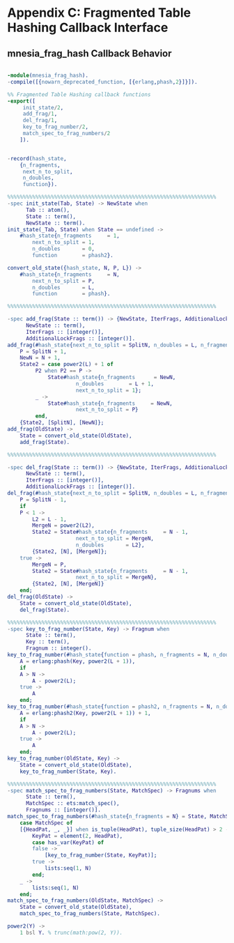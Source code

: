<!--
%CopyrightBegin%

Copyright Ericsson AB 2023. All Rights Reserved.

Licensed under the Apache License, Version 2.0 (the "License");
you may not use this file except in compliance with the License.
You may obtain a copy of the License at

    http://www.apache.org/licenses/LICENSE-2.0

Unless required by applicable law or agreed to in writing, software
distributed under the License is distributed on an "AS IS" BASIS,
WITHOUT WARRANTIES OR CONDITIONS OF ANY KIND, either express or implied.
See the License for the specific language governing permissions and
limitations under the License.

%CopyrightEnd%
-->
# Appendix C: Fragmented Table Hashing Callback Interface

## mnesia_frag_hash Callback Behavior

```erlang

-module(mnesia_frag_hash).
-compile([{nowarn_deprecated_function, [{erlang,phash,2}]}]).

%% Fragmented Table Hashing callback functions
-export([
	 init_state/2,
	 add_frag/1,
	 del_frag/1,
	 key_to_frag_number/2,
	 match_spec_to_frag_numbers/2
	]).
```

```erlang

-record(hash_state,
	{n_fragments,
	 next_n_to_split,
	 n_doubles,
	 function}).

%%%%%%%%%%%%%%%%%%%%%%%%%%%%%%%%%%%%%%%%%%%%%%%%%%%%%%%%%%%%%%%%%%%
-spec init_state(Tab, State) -> NewState when
      Tab :: atom(),
      State :: term(),
      NewState :: term().
init_state(_Tab, State) when State == undefined ->
    #hash_state{n_fragments     = 1,
		next_n_to_split = 1,
		n_doubles       = 0,
		function        = phash2}.

convert_old_state({hash_state, N, P, L}) ->
    #hash_state{n_fragments     = N,
		next_n_to_split = P,
		n_doubles       = L,
		function        = phash}.

%%%%%%%%%%%%%%%%%%%%%%%%%%%%%%%%%%%%%%%%%%%%%%%%%%%%%%%%%%%%%%%%%%%

-spec add_frag(State :: term()) -> {NewState, IterFrags, AdditionalLockFrags} when
      NewState :: term(),
      IterFrags :: [integer()],
      AdditionalLockFrags :: [integer()].
add_frag(#hash_state{next_n_to_split = SplitN, n_doubles = L, n_fragments = N} = State) ->
    P = SplitN + 1,
    NewN = N + 1,
    State2 = case power2(L) + 1 of
		 P2 when P2 == P ->
		     State#hash_state{n_fragments      = NewN,
				      n_doubles        = L + 1,
				      next_n_to_split = 1};
		 _ ->
		     State#hash_state{n_fragments     = NewN,
				      next_n_to_split = P}
	     end,
    {State2, [SplitN], [NewN]};
add_frag(OldState) ->
    State = convert_old_state(OldState),
    add_frag(State).

%%%%%%%%%%%%%%%%%%%%%%%%%%%%%%%%%%%%%%%%%%%%%%%%%%%%%%%%%%%%%%%%%%%

-spec del_frag(State :: term()) -> {NewState, IterFrags, AdditionalLockFrags} when
      NewState :: term(),
      IterFrags :: [integer()],
      AdditionalLockFrags :: [integer()].
del_frag(#hash_state{next_n_to_split = SplitN, n_doubles = L, n_fragments = N} = State) ->
    P = SplitN - 1,
    if
	P < 1 ->
	    L2 = L - 1,
	    MergeN = power2(L2),
	    State2 = State#hash_state{n_fragments     = N - 1,
				      next_n_to_split = MergeN,
				      n_doubles       = L2},
	    {State2, [N], [MergeN]};
	true ->
	    MergeN = P,
	    State2 = State#hash_state{n_fragments     = N - 1,
				      next_n_to_split = MergeN},
	    {State2, [N], [MergeN]}
	end;
del_frag(OldState) ->
    State = convert_old_state(OldState),
    del_frag(State).

%%%%%%%%%%%%%%%%%%%%%%%%%%%%%%%%%%%%%%%%%%%%%%%%%%%%%%%%%%%%%%%%%%%
-spec key_to_frag_number(State, Key) -> Fragnum when
      State :: term(),
      Key :: term(),
      Fragnum :: integer().
key_to_frag_number(#hash_state{function = phash, n_fragments = N, n_doubles = L}, Key) ->
    A = erlang:phash(Key, power2(L + 1)),
    if
	A > N ->
	    A - power2(L);
	true ->
	    A
    end;
key_to_frag_number(#hash_state{function = phash2, n_fragments = N, n_doubles = L}, Key) ->
    A = erlang:phash2(Key, power2(L + 1)) + 1,
    if
	A > N ->
	    A - power2(L);
	true ->
	    A
    end;
key_to_frag_number(OldState, Key) ->
    State = convert_old_state(OldState),
    key_to_frag_number(State, Key).

%%%%%%%%%%%%%%%%%%%%%%%%%%%%%%%%%%%%%%%%%%%%%%%%%%%%%%%%%%%%%%%%%%%
-spec match_spec_to_frag_numbers(State, MatchSpec) -> Fragnums when
      State :: term(),
      MatchSpec :: ets:match_spec(),
      Fragnums :: [integer()].
match_spec_to_frag_numbers(#hash_state{n_fragments = N} = State, MatchSpec) ->
    case MatchSpec of
	[{HeadPat, _, _}] when is_tuple(HeadPat), tuple_size(HeadPat) > 2 ->
	    KeyPat = element(2, HeadPat),
	    case has_var(KeyPat) of
		false ->
		    [key_to_frag_number(State, KeyPat)];
		true ->
		    lists:seq(1, N)
	    end;
	_ ->
	    lists:seq(1, N)
    end;
match_spec_to_frag_numbers(OldState, MatchSpec) ->
    State = convert_old_state(OldState),
    match_spec_to_frag_numbers(State, MatchSpec).

power2(Y) ->
    1 bsl Y. % trunc(math:pow(2, Y)).
```
